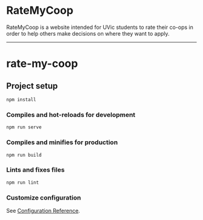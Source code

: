 # RateMyCoop

RateMyCoop is a website intended for UVic students to rate their co-ops in order to help others make decisions on where they want to apply.

-----

# rate-my-coop

## Project setup
```
npm install
```

### Compiles and hot-reloads for development
```
npm run serve
```

### Compiles and minifies for production
```
npm run build
```

### Lints and fixes files
```
npm run lint
```

### Customize configuration
See [Configuration Reference](https://cli.vuejs.org/config/).
